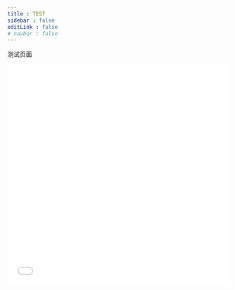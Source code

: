 ```yaml
---
title : TEST
sidebar : false
editLink : false
# navbar : false
---
```


测试页面

<Radio />

<iframe 
src="//player.bilibili.com/player.html?aid=633781913&bvid=BV1db4y1h7U9&cid=431331246&page=1" 
allowfullscreen="allowfullscreen" 
width="100%"
height="500" 
scrolling="no" 
frameborder="0" 
sandbox="allow-top-navigation allow-same-origin allow-forms allow-scripts"
></iframe>


